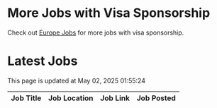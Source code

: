 # More Jobs with Visa Sponsorship

Check out [Europe Jobs](https://github.com/sureshparimi/europejobs#latest-jobs) for more jobs with visa sponsorship.

# Latest Jobs

This page is updated at May 02, 2025 01:55:24

| Job Title | Job Location | Job Link | Job Posted |
| --- | --- | --- | --- |

